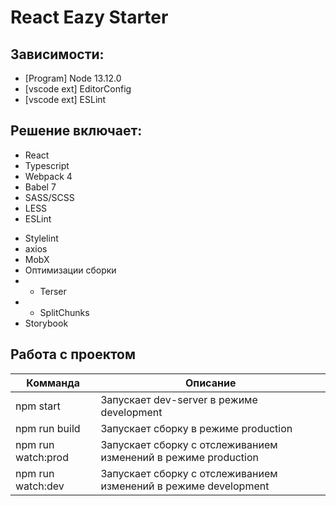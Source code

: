 # React Eazy Starter

## Зависимости:
* [Program] Node 13.12.0
* [vscode ext] EditorConfig
* [vscode ext] ESLint

## Решение включает:
+ React
+ Typescript
+ Webpack 4
+ Babel 7
+ SASS/SCSS
+ LESS
+ ESLint
- Stylelint
- axios
- MobX
- Оптимизации сборки
- - Terser
- - SplitChunks
- Storybook

## Работа с проектом

| Комманда           | Описание                                                        |
| ------------------ | --------------------------------------------------------------- |
| npm start          | Запускает dev-server в режиме development                       |
| npm run build      | Запускает сборку в режиме production                            |
| npm run watch:prod | Запускает сборку с отслеживанием изменений в режиме production  |
| npm run watch:dev  | Запускает сборку с отслеживанием изменений в режиме development |
